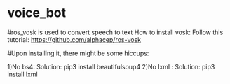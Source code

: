 # voice_bot
#ros_vosk is used to convert speech to text How to install vosk: Follow this tutorial: https://github.com/alphacep/ros-vosk

#Upon installing it, there might be some hiccups:

1)No bs4: Solution: pip3 install beautifulsoup4
2)No lxml : Solution: pip3 install lxml
